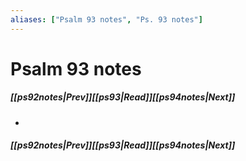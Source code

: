 ```yaml
---
aliases: ["Psalm 93 notes", "Ps. 93 notes"]
---
```

# Psalm 93 notes
##### <span class=arrow-left></span>[[ps92notes|Prev]]<span class=navigation-separator></span>[[ps93|Read]]<span class=navigation-separator></span>[[ps94notes|Next]]<span class=arrow-right></span>
- 
##### <span class=arrow-left></span>[[ps92notes|Prev]]<span class=navigation-separator></span>[[ps93|Read]]<span class=navigation-separator></span>[[ps94notes|Next]]<span class=arrow-right></span>